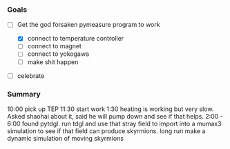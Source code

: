 ### Goals
- [ ] Get the god forsaken pymeasure program to work
	- [x] connect to temperature controller
	- [ ] connect to magnet
	- [ ] connect to yokogawa
	- [ ] make shit happen
- [ ] celebrate


### Summary
10:00 pick up TEP
11:30 start work
1:30 heating is working but very slow. Asked shaohai about it, said he will pump down and see if that helps.
2:00 - 6:00 found pytdgl. run tdgl and use that stray field to import into a mumax3 simulation to see if that field can produce skyrmions. 
long run make a dynamic simulation of moving skyrmions


